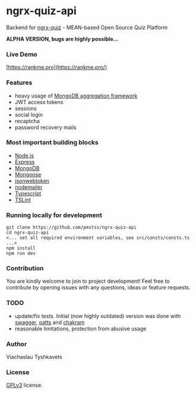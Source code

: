 # ngrx-quiz-api

Backend for [ngrx-quiz](https://github.com/pmstss/ngrx-quiz) - MEAN-based Open Source Quiz Platform

**ALPHA VERSION, bugs are highly possible...**

### Live Demo
[https://rankme.pro](https://rankme.pro/)

### Features
* heavy usage of [MongoDB aggregation framework](https://docs.mongodb.com/manual/aggregation/)
* JWT access tokens
* sessions
* social login
* recaptcha
* password recovery mails

### Most important building blocks

* [Node.js](https://github.com/nodejs/node)
* [Express](https://github.com/expressjs/express)
* [MongoDB](https://github.com/mongodb/mongo)
* [Mongoose](https://github.com/Automattic/mongoose)
* [jsonwebtoken](https://github.com/auth0/node-jsonwebtoken)
* [nodemailer](https://github.com/nodemailer/nodemailer)
* [Typescript](https://github.com/Microsoft/TypeScript)
* [TSLint](https://github.com/palantir/tslint)

### Running locally for development

    git clone https://github.com/pmstss/ngrx-quiz-api
    cd ngrx-quiz-api
    <... set all required environment variables, see src/consts/consts.ts ...>
    npm install
    npm run dev

### Contribution
You are kindly welcome to join to project development!
Feel free to contribute by opening issues with any questions, ideas or feature requests.

### TODO
* update/fix tests. Initial (now highly outdated) version was done with [swagger](https://swagger.io/), [oatts](https://github.com/google/oatts) and [chakram](https://github.com/dareid/chakram/)
* reasonable limitations, protection from abusive usage

### Author
Viachaslau Tyshkavets

### License
[GPLv3](LICENSE.txt) license.
